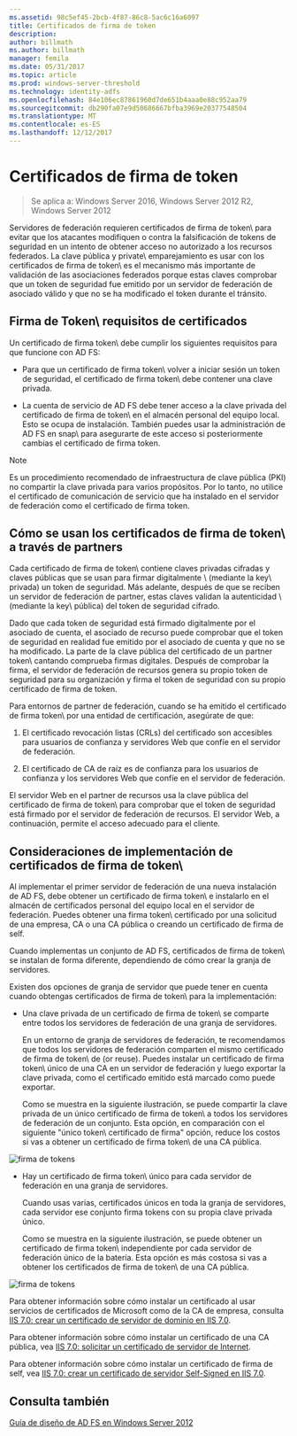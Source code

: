 ```yaml
---
ms.assetid: 98c5ef45-2bcb-4f87-86c8-5ac6c16a6097
title: Certificados de firma de token
description: 
author: billmath
ms.author: billmath
manager: femila
ms.date: 05/31/2017
ms.topic: article
ms.prod: windows-server-threshold
ms.technology: identity-adfs
ms.openlocfilehash: 84e106ec87861960d7de651b4aaa0e88c952aa79
ms.sourcegitcommit: db290fa07e9d50686667bfba3969e20377548504
ms.translationtype: MT
ms.contentlocale: es-ES
ms.lasthandoff: 12/12/2017
---
```

# <a name="token-signing-certificates"></a>Certificados de firma de token

>Se aplica a: Windows Server 2016, Windows Server 2012 R2, Windows Server 2012

Servidores de federación requieren certificados de firma de token\ para evitar que los atacantes modifiquen o contra la falsificación de tokens de seguridad en un intento de obtener acceso no autorizado a los recursos federados. La clave pública y private\ emparejamiento es usar con los certificados de firma de token\ es el mecanismo más importante de validación de las asociaciones federados porque estas claves comprobar que un token de seguridad fue emitido por un servidor de federación de asociado válido y que no se ha modificado el token durante el tránsito.  
  
## <a name="token-signing-certificate-requirements"></a>Firma de Token\ requisitos de certificados  
Un certificado de firma token\ debe cumplir los siguientes requisitos para que funcione con AD FS:  
  
-   Para que un certificado de firma token\ volver a iniciar sesión un token de seguridad, el certificado de firma token\ debe contener una clave privada.  
  
-   La cuenta de servicio de AD FS debe tener acceso a la clave privada del certificado de firma de token\ en el almacén personal del equipo local. Esto se ocupa de instalación. También puedes usar la administración de AD FS en snap\ para asegurarte de este acceso si posteriormente cambias el certificado de firma token\.  
  
> [!NOTE]  
> Es un procedimiento recomendado de infraestructura de clave pública \(PKI\) no compartir la clave privada para varios propósitos. Por lo tanto, no utilice el certificado de comunicación de servicio que ha instalado en el servidor de federación como el certificado de firma token\.  
  
## <a name="how-token-signing-certificates-are-used-across-partners"></a>Cómo se usan los certificados de firma de token\ a través de partners  
Cada certificado de firma de token\ contiene claves privadas cifradas y claves públicas que se usan para firmar digitalmente \ (mediante la key\ privada) un token de seguridad. Más adelante, después de que se reciben un servidor de federación de partner, estas claves validan la autenticidad \ (mediante la key\ pública) del token de seguridad cifrado.  
  
Dado que cada token de seguridad está firmado digitalmente por el asociado de cuenta, el asociado de recurso puede comprobar que el token de seguridad en realidad fue emitido por el asociado de cuenta y que no se ha modificado. La parte de la clave pública del certificado de un partner token\ cantando comprueba firmas digitales. Después de comprobar la firma, el servidor de federación de recursos genera su propio token de seguridad para su organización y firma el token de seguridad con su propio certificado de firma de token\.  
  
Para entornos de partner de federación, cuando se ha emitido el certificado de firma token\ por una entidad de certificación, asegúrate de que:  
  
1.  El certificado revocación listas \(CRLs\) del certificado son accesibles para usuarios de confianza y servidores Web que confíe en el servidor de federación.  
  
2.  El certificado de CA de raíz es de confianza para los usuarios de confianza y los servidores Web que confíe en el servidor de federación.  
  
El servidor Web en el partner de recursos usa la clave pública del certificado de firma de token\ para comprobar que el token de seguridad está firmado por el servidor de federación de recursos. El servidor Web, a continuación, permite el acceso adecuado para el cliente.  
  
## <a name="deployment-considerations-for-token-signing-certificates"></a>Consideraciones de implementación de certificados de firma de token\  
Al implementar el primer servidor de federación de una nueva instalación de AD FS, debe obtener un certificado de firma token\ e instalarlo en el almacén de certificados personal del equipo local en el servidor de federación. Puedes obtener una firma token\ certificado por una solicitud de una empresa, CA o una CA pública o creando un certificado de firma de self\.  
  
Cuando implementas un conjunto de AD FS, certificados de firma de token\ se instalan de forma diferente, dependiendo de cómo crear la granja de servidores.  
  
Existen dos opciones de granja de servidor que puede tener en cuenta cuando obtengas certificados de firma de token\ para la implementación:  
  
-   Una clave privada de un certificado de firma de token\ se comparte entre todos los servidores de federación de una granja de servidores.  
  
    En un entorno de granja de servidores de federación, te recomendamos que todos los servidores de federación comparten el mismo certificado de firma de token\ de \(or reuse\). Puedes instalar un certificado de firma token\ único de una CA en un servidor de federación y luego exportar la clave privada, como el certificado emitido está marcado como puede exportar.  
  
    Como se muestra en la siguiente ilustración, se puede compartir la clave privada de un único certificado de firma de token\ a todos los servidores de federación de un conjunto. Esta opción, en comparación con el siguiente "único token\ certificado de firma" opción, reduce los costos si vas a obtener un certificado de firma token\ de una CA pública.  
  
![firma de tokens](media/adfs2_fedserver_certstory_3.gif)  
  
-   Hay un certificado de firma token\ único para cada servidor de federación en una granja de servidores.  
  
    Cuando usas varias, certificados únicos en toda la granja de servidores, cada servidor ese conjunto firma tokens con su propia clave privada único.  
  
    Como se muestra en la siguiente ilustración, se puede obtener un certificado de firma token\ independiente por cada servidor de federación único de la batería. Esta opción es más costosa si vas a obtener los certificados de firma de token\ de una CA pública.  
  
![firma de tokens](media/adfs2_fedserver_certstory_4.gif)  
  
Para obtener información sobre cómo instalar un certificado al usar servicios de certificados de Microsoft como de la CA de empresa, consulta [IIS 7.0: crear un certificado de servidor de dominio en IIS 7.0](https://go.microsoft.com/fwlink/?LinkId=108548).  
  
Para obtener información sobre cómo instalar un certificado de una CA pública, vea [IIS 7.0: solicitar un certificado de servidor de Internet](https://go.microsoft.com/fwlink/?LinkId=108549).  
  
Para obtener información sobre cómo instalar un certificado de firma de self\, vea [IIS 7.0: crear un certificado de servidor Self\-Signed en IIS 7.0](https://go.microsoft.com/fwlink/?LinkID=108271).  
  
## <a name="see-also"></a>Consulta también
[Guía de diseño de AD FS en Windows Server 2012](AD-FS-Design-Guide-in-Windows-Server-2012.md)

